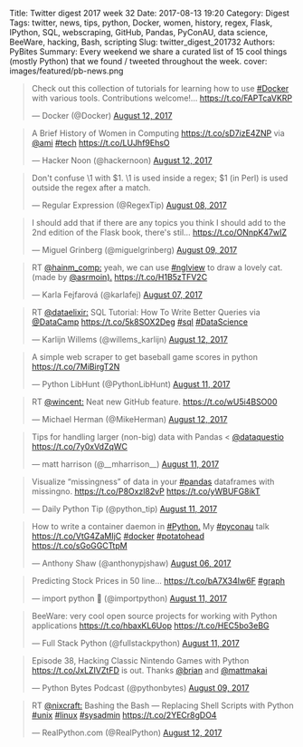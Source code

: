 Title: Twitter digest 2017 week 32
Date: 2017-08-13 19:20
Category: Digest
Tags: twitter, news, tips, python, Docker, women, history, regex, Flask, IPython, SQL, webscraping, GitHub, Pandas, PyConAU, data science, BeeWare, hacking, Bash, scripting
Slug: twitter_digest_201732
Authors: PyBites
Summary: Every weekend we share a curated list of 15 cool things (mostly Python) that we found / tweeted throughout the week.
cover: images/featured/pb-news.png

<blockquote class="twitter-tweet"><p>Check out this collection of tutorials for learning how to use <a href="https://twitter.com/search/#Docker" target="_blank">#Docker</a> with various tools. Contributions welcome!… <a href="https://t.co/FAPTcaVKRP" title="https://t.co/FAPTcaVKRP" target="_blank">https://t.co/FAPTcaVKRP</a></p>— Docker (@Docker) <a href="https://twitter.com/Docker/status/896295205556682752" data-datetime="2017-08-12T09:00:04+00:00">August 12, 2017</a></blockquote>

<blockquote class="twitter-tweet"><p>A Brief History of Women in Computing <a href="https://t.co/sD7izE4ZNP" title="https://t.co/sD7izE4ZNP" target="_blank">https://t.co/sD7izE4ZNP</a> via <a href="https://twitter.com/@ami" target="_blank">@ami</a> <a href="https://twitter.com/search/#tech" target="_blank">#tech</a> <a href="https://t.co/LUJhf9EhsO" title="https://t.co/LUJhf9EhsO" target="_blank">https://t.co/LUJhf9EhsO</a></p>— Hacker Noon (@hackernoon) <a href="https://twitter.com/hackernoon/status/896308223011155968" data-datetime="2017-08-12T09:51:47+00:00">August 12, 2017</a></blockquote>

<blockquote class="twitter-tweet"><p>Don't confuse \1 with $1. \1 is used inside a regex; $1 (in Perl) is used outside the regex after a match.</p>— Regular Expression (@RegexTip) <a href="https://twitter.com/RegexTip/status/894936623405830144" data-datetime="2017-08-08T15:01:32+00:00">August 08, 2017</a></blockquote>

<blockquote class="twitter-tweet"><p>I should add that if there are any topics you think I should add to the 2nd edition of the Flask book, there's stil… <a href="https://t.co/ONnpK47wIZ" title="https://t.co/ONnpK47wIZ" target="_blank">https://t.co/ONnpK47wIZ</a></p>— Miguel Grinberg (@miguelgrinberg) <a href="https://twitter.com/miguelgrinberg/status/895363211997855744" data-datetime="2017-08-09T19:16:39+00:00">August 09, 2017</a></blockquote>

<blockquote class="twitter-tweet"><p>RT <a href="https://twitter.com/@hainm_comp:" target="_blank">@hainm_comp:</a> yeah, we can use <a href="https://twitter.com/search/#nglview" target="_blank">#nglview</a> to draw a lovely cat. (made by <a href="https://twitter.com/@asrmoin)." target="_blank">@asrmoin).</a> <a href="https://t.co/H1B5zTFV2C" title="https://t.co/H1B5zTFV2C" target="_blank">https://t.co/H1B5zTFV2C</a></p>— Karla Fejfarová (@karlafej) <a href="https://twitter.com/karlafej/status/894529564231307264" data-datetime="2017-08-07T12:04:02+00:00">August 07, 2017</a></blockquote>

<blockquote class="twitter-tweet"><p>RT <a href="https://twitter.com/@dataelixir:" target="_blank">@dataelixir:</a> SQL Tutorial: How To Write Better Queries via <a href="https://twitter.com/@DataCamp" target="_blank">@DataCamp</a> <a href="https://t.co/5k8SOX2Deg" title="https://t.co/5k8SOX2Deg" target="_blank">https://t.co/5k8SOX2Deg</a> <a href="https://twitter.com/search/#sql" target="_blank">#sql</a> <a href="https://twitter.com/search/#DataScience" target="_blank">#DataScience</a></p>— Karlijn Willems (@willems_karlijn) <a href="https://twitter.com/willems_karlijn/status/896421860652572677" data-datetime="2017-08-12T17:23:20+00:00">August 12, 2017</a></blockquote>

<blockquote class="twitter-tweet"><p>A simple web scraper to get baseball game scores in python <a href="https://t.co/7MiBirgT2N" title="https://t.co/7MiBirgT2N" target="_blank">https://t.co/7MiBirgT2N</a></p>— Python LibHunt (@PythonLibHunt) <a href="https://twitter.com/PythonLibHunt/status/896070480087531520" data-datetime="2017-08-11T18:07:05+00:00">August 11, 2017</a></blockquote>

<blockquote class="twitter-tweet"><p>RT <a href="https://twitter.com/@wincent:" target="_blank">@wincent:</a> Neat new GitHub feature. <a href="https://t.co/wU5i4BSO00" title="https://t.co/wU5i4BSO00" target="_blank">https://t.co/wU5i4BSO00</a></p>— Michael Herman (@MikeHerman) <a href="https://twitter.com/MikeHerman/status/896449537945944064" data-datetime="2017-08-12T19:13:19+00:00">August 12, 2017</a></blockquote>

<blockquote class="twitter-tweet"><p>Tips for handling larger (non-big) data with Pandas &lt; <a href="https://twitter.com/@dataquestio" target="_blank">@dataquestio</a> <a href="https://t.co/7y0xVdZqWC" title="https://t.co/7y0xVdZqWC" target="_blank">https://t.co/7y0xVdZqWC</a></p>— matt harrison (@__mharrison__) <a href="https://twitter.com/__mharrison__/status/895898934987505664" data-datetime="2017-08-11T06:45:25+00:00">August 11, 2017</a></blockquote>

<blockquote class="twitter-tweet"><p>Visualize “missingness” of data in your <a href="https://twitter.com/search/#pandas" target="_blank">#pandas</a> dataframes with missingno. <a href="https://t.co/P8Oxzl82vP" title="https://t.co/P8Oxzl82vP" target="_blank">https://t.co/P8Oxzl82vP</a> <a href="https://t.co/yWBUFG8ikT" title="https://t.co/yWBUFG8ikT" target="_blank">https://t.co/yWBUFG8ikT</a></p>— Daily Python Tip (@python_tip) <a href="https://twitter.com/python_tip/status/895915187626233856" data-datetime="2017-08-11T07:50:00+00:00">August 11, 2017</a></blockquote>

<blockquote class="twitter-tweet"><p>How to write a container daemon in <a href="https://twitter.com/search/#Python." target="_blank">#Python.</a> My <a href="https://twitter.com/search/#pyconau" target="_blank">#pyconau</a> talk <a href="https://t.co/VtG4ZaMIjC" title="https://t.co/VtG4ZaMIjC" target="_blank">https://t.co/VtG4ZaMIjC</a> <a href="https://twitter.com/search/#docker" target="_blank">#docker</a> <a href="https://twitter.com/search/#potatohead" target="_blank">#potatohead</a> <a href="https://t.co/sGoGGCTtpM" title="https://t.co/sGoGGCTtpM" target="_blank">https://t.co/sGoGGCTtpM</a></p>— Anthony Shaw (@anthonypjshaw) <a href="https://twitter.com/anthonypjshaw/status/894007303392776192" data-datetime="2017-08-06T01:28:45+00:00">August 06, 2017</a></blockquote>

<blockquote class="twitter-tweet"><p>Predicting Stock Prices in 50 line... <a href="https://t.co/bA7X34Iw6F" title="https://t.co/bA7X34Iw6F" target="_blank">https://t.co/bA7X34Iw6F</a> <a href="https://twitter.com/search/#graph" target="_blank">#graph</a></p>— import python 🐍 (@importpython) <a href="https://twitter.com/importpython/status/895983203403550721" data-datetime="2017-08-11T12:20:16+00:00">August 11, 2017</a></blockquote>

<blockquote class="twitter-tweet"><p>BeeWare: very cool open source projects for working with Python applications <a href="https://t.co/hbaxKL6Uop" title="https://t.co/hbaxKL6Uop" target="_blank">https://t.co/hbaxKL6Uop</a> <a href="https://t.co/HEC5bo3eBG" title="https://t.co/HEC5bo3eBG" target="_blank">https://t.co/HEC5bo3eBG</a></p>— Full Stack Python (@fullstackpython) <a href="https://twitter.com/fullstackpython/status/896097402204995584" data-datetime="2017-08-11T19:54:04+00:00">August 11, 2017</a></blockquote>

<blockquote class="twitter-tweet"><p>Episode 38, Hacking Classic Nintendo Games with Python <a href="https://t.co/JxLZIVZtFD" title="https://t.co/JxLZIVZtFD" target="_blank">https://t.co/JxLZIVZtFD</a> is out. Thanks <a href="https://twitter.com/@brian" target="_blank">@brian</a> and <a href="https://twitter.com/@mattmakai" target="_blank">@mattmakai</a></p>— Python Bytes Podcast (@pythonbytes) <a href="https://twitter.com/pythonbytes/status/895348481065455619" data-datetime="2017-08-09T18:18:07+00:00">August 09, 2017</a></blockquote>

<blockquote class="twitter-tweet"><p>RT <a href="https://twitter.com/@nixcraft:" target="_blank">@nixcraft:</a> Bashing the Bash — Replacing Shell Scripts with Python <a href="https://twitter.com/search/#unix" target="_blank">#unix</a> <a href="https://twitter.com/search/#linux" target="_blank">#linux</a> <a href="https://twitter.com/search/#sysadmin" target="_blank">#sysadmin</a> <a href="https://t.co/2YECr8gDO4" title="https://t.co/2YECr8gDO4" target="_blank">https://t.co/2YECr8gDO4</a></p>— RealPython.com (@RealPython) <a href="https://twitter.com/RealPython/status/896453207450198016" data-datetime="2017-08-12T19:27:54+00:00">August 12, 2017</a></blockquote>
